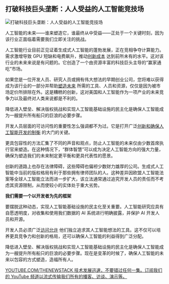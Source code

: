 ## 打破科技巨头垄断：人人受益的人工智能竞技场

![打破科技巨头垄断：人人受益的人工智能竞技场](https://cdn.thenewstack.io/media/2024/03/8a1eddc4-sports-8069911_1280-1024x800.jpg)

人工智能的未来——谁来塑造它，谁最终从中受益——正处于一个关键时刻，因为该行业正面临着需要我们立即关注的挑战。

人工智能行业目前正见证着生成式人工智能的蓬勃发展，正在竞相争夺计算能力。需求激增导致 GPU 短缺和电费飙升，推动[创新成本](https://thenewstack.io/7-ways-to-reduce-cloud-data-costs-while-continuing-to-innovate/) 达到前所未有的水平。这对该行业的未来来说是有问题的。它创造了一个由资源丰富的科技巨头主导的“赢家通吃”市场。

如果您是一位开发人员、研究人员或拥有伟大想法的早期创业公司，您将难以获得成为该行业的一部分并帮助[塑造未来](https://thenewstack.io/how-5g-and-public-clouds-will-shape-the-future-of-applications/) 所需的工具、人员和资源，仅仅是因为被市场定价所排除在外。这是糟糕的创新，这对美国和人工智能作为一项产业的未来竞争力以及最终对人类来说都是不利的。

降低进入壁垒、解决版权挑战和实现人工智能基础设施的民主化是确保人工智能成为一艘提升所有船只的巨浪的必要步骤。

开发人员层面的可访问性的重要性怎么强调都不为过。它是打开广泛[创新和确保人工智能开发的制衡](https://thenewstack.io/three-factors-limiting-developers-innovation/) 的大门的关键。

更具包容性的方法汇集了不同的声音和观点，防止人工智能的未来仅由少数首席执行官来塑造。在这种情况下，“群体智慧”可以成为决定人工智能方向的强大力量，确保为塑造我们的未来制定更平衡和更具代表性的愿景。

创新的道路上也存在法律障碍，这些障碍也偏袒少数财力雄厚的公司。生成式人工智能中当前的版权格局有利于那些拥有律师团队的人。这种差异因欧盟人工智能法案等全球人工智能立法而进一步扩大，该立法通常通过追究开发人员的责任而不考虑其资源限制，从而使较小的实体处于重大劣势。

**我们需要一个以开发者为先的框架**

要摆脱这种动态，实现人工智能基础设施的民主化至关重要。人工智能研究应具有自愿透明度，对收集和使用我们数据的 AI 系统进行明确披露，并保护 AI 开发人员和开源。

开发人员必须广泛[访问允许](https://thenewstack.io/10-things-to-consider-when-allowing-access-to-production/) 他们独立追求其人工智能想法的工具。这不仅可以培养更具竞争力和创新的格局，还可以确保人工智能的利益得到广泛分配。

降低进入壁垒、解决版权挑战和实现人工智能基础设施的民主化是确保人工智能成为一艘提升所有船只的巨浪的必要步骤。现在是变革的时候了，确保人工智能的未来以包容的方式塑造，造福所有人。

[
YOUTUBE.COM/THENEWSTACK
技术发展迅速，不要错过任何一集。订阅我们的 YouTube
频道以流式传输我们所有的播客、访谈、演示等。
](https://youtube.com/thenewstack?sub_confirmation=1)